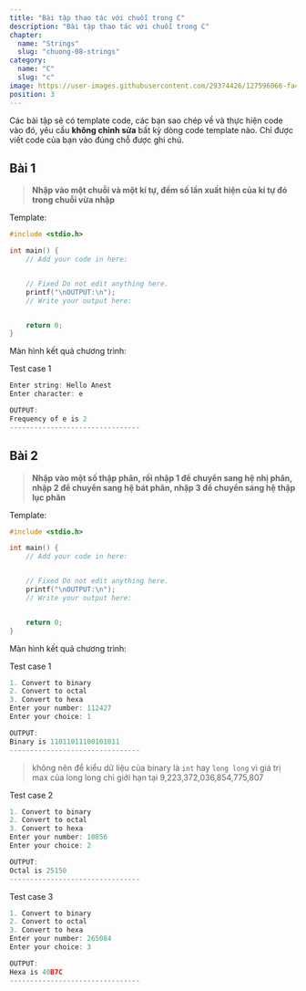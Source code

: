 ```yaml
---
title: "Bài tập thao tác với chuỗi trong C"
description: "Bài tập thao tác với chuỗi trong C"
chapter:
  name: "Strings"
  slug: "chuong-08-strings"
category:
  name: "C"
  slug: "c"
image: https://user-images.githubusercontent.com/29374426/127596066-fa46df01-982f-4a72-b6d1-f7d8f5c5a9b3.png
position: 3
---
```


Các bài tập sẽ có template code, các bạn sao chép về và thực hiện code vào đó, yêu cầu **không chỉnh sửa** bất kỳ dòng code template nào. Chỉ được viết code của bạn vào đúng chỗ được ghi chú.

## Bài 1

> **Nhập vào một chuỗi và một kí tự, đếm số lần xuất hiện của kí tự đó trong chuỗi vừa nhập**

Template:

```cpp
#include <stdio.h>

int main() {
    // Add your code in here:


    // Fixed Do not edit anything here.
    printf("\nOUTPUT:\n");
    // Write your output here:


    return 0;
}
```

Màn hình kết quả chương trình:

Test case 1

```cpp
Enter string: Hello Anest
Enter character: e

OUTPUT:
Frequency of e is 2
--------------------------------
```

## Bài 2

> **Nhập vào một số thập phân, rồi nhập 1 để chuyển sang hệ nhị phân, nhập 2 để chuyển sang hệ bát phân, nhập 3 để chuyển sáng hệ thập lục phân**

Template:

```cpp
#include <stdio.h>

int main() {
    // Add your code in here:


    // Fixed Do not edit anything here.
    printf("\nOUTPUT:\n");
    // Write your output here:


    return 0;
}
```

Màn hình kết quả chương trình:

Test case 1

```cpp
1. Convert to binary
2. Convert to octal
3. Convert to hexa
Enter your number: 112427
Enter your choice: 1

OUTPUT:
Binary is 11011011100101011
--------------------------------
```

> không nên để kiểu dữ liệu của binary là `int` hay `long long` vì giá trị max của long long chỉ giới hạn tại 9,223,372,036,854,775,807

Test case 2

```cpp
1. Convert to binary
2. Convert to octal
3. Convert to hexa
Enter your number: 10856
Enter your choice: 2

OUTPUT:
Octal is 25150
--------------------------------
```

Test case 3

```cpp
1. Convert to binary
2. Convert to octal
3. Convert to hexa
Enter your number: 265084
Enter your choice: 3

OUTPUT:
Hexa is 40B7C
--------------------------------
```
